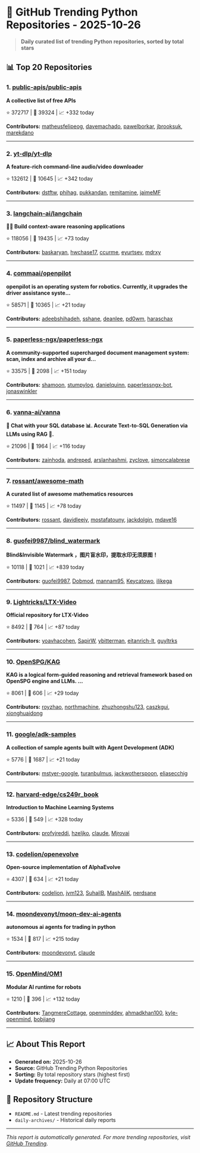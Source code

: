 # 🐍 GitHub Trending Python Repositories - 2025-10-26

> **Daily curated list of trending Python repositories, sorted by total stars**

## 📊 Top 20 Repositories

### 1. [public-apis/public-apis](https://github.com/public-apis/public-apis)

**A collective list of free APIs**

⭐ 372717 | 🍴 39324 | 📈 +332 today

**Contributors:** [matheusfelipeog](https://github.com/matheusfelipeog), [davemachado](https://github.com/davemachado), [pawelborkar](https://github.com/pawelborkar), [jbrooksuk](https://github.com/jbrooksuk), [marekdano](https://github.com/marekdano)

---

### 2. [yt-dlp/yt-dlp](https://github.com/yt-dlp/yt-dlp)

**A feature-rich command-line audio/video downloader**

⭐ 132612 | 🍴 10645 | 📈 +342 today

**Contributors:** [dstftw](https://github.com/dstftw), [phihag](https://github.com/phihag), [pukkandan](https://github.com/pukkandan), [remitamine](https://github.com/remitamine), [jaimeMF](https://github.com/jaimeMF)

---

### 3. [langchain-ai/langchain](https://github.com/langchain-ai/langchain)

**🦜🔗 Build context-aware reasoning applications**

⭐ 118056 | 🍴 19435 | 📈 +73 today

**Contributors:** [baskaryan](https://github.com/baskaryan), [hwchase17](https://github.com/hwchase17), [ccurme](https://github.com/ccurme), [eyurtsev](https://github.com/eyurtsev), [mdrxy](https://github.com/mdrxy)

---

### 4. [commaai/openpilot](https://github.com/commaai/openpilot)

**openpilot is an operating system for robotics. Currently, it upgrades the driver assistance syste...**

⭐ 58571 | 🍴 10365 | 📈 +21 today

**Contributors:** [adeebshihadeh](https://github.com/adeebshihadeh), [sshane](https://github.com/sshane), [deanlee](https://github.com/deanlee), [pd0wm](https://github.com/pd0wm), [haraschax](https://github.com/haraschax)

---

### 5. [paperless-ngx/paperless-ngx](https://github.com/paperless-ngx/paperless-ngx)

**A community-supported supercharged document management system: scan, index and archive all your d...**

⭐ 33575 | 🍴 2098 | 📈 +151 today

**Contributors:** [shamoon](https://github.com/shamoon), [stumpylog](https://github.com/stumpylog), [danielquinn](https://github.com/danielquinn), [paperlessngx-bot](https://github.com/paperlessngx-bot), [jonaswinkler](https://github.com/jonaswinkler)

---

### 6. [vanna-ai/vanna](https://github.com/vanna-ai/vanna)

**🤖 Chat with your SQL database 📊. Accurate Text-to-SQL Generation via LLMs using RAG 🔄.**

⭐ 21096 | 🍴 1964 | 📈 +116 today

**Contributors:** [zainhoda](https://github.com/zainhoda), [andreped](https://github.com/andreped), [arslanhashmi](https://github.com/arslanhashmi), [zyclove](https://github.com/zyclove), [simoncalabrese](https://github.com/simoncalabrese)

---

### 7. [rossant/awesome-math](https://github.com/rossant/awesome-math)

**A curated list of awesome mathematics resources**

⭐ 11497 | 🍴 1145 | 📈 +78 today

**Contributors:** [rossant](https://github.com/rossant), [davidleejy](https://github.com/davidleejy), [mostafatouny](https://github.com/mostafatouny), [jackdolgin](https://github.com/jackdolgin), [mdave16](https://github.com/mdave16)

---

### 8. [guofei9987/blind_watermark](https://github.com/guofei9987/blind_watermark)

**Blind&Invisible Watermark ，图片盲水印，提取水印无须原图！**

⭐ 10118 | 🍴 1021 | 📈 +839 today

**Contributors:** [guofei9987](https://github.com/guofei9987), [Dobmod](https://github.com/Dobmod), [mannam95](https://github.com/mannam95), [Keycatowo](https://github.com/Keycatowo), [ilikega](https://github.com/ilikega)

---

### 9. [Lightricks/LTX-Video](https://github.com/Lightricks/LTX-Video)

**Official repository for LTX-Video**

⭐ 8492 | 🍴 764 | 📈 +87 today

**Contributors:** [yoavhacohen](https://github.com/yoavhacohen), [SapirW](https://github.com/SapirW), [ybitterman](https://github.com/ybitterman), [eitanrich-lt](https://github.com/eitanrich-lt), [guyltrks](https://github.com/guyltrks)

---

### 10. [OpenSPG/KAG](https://github.com/OpenSPG/KAG)

**KAG is a logical form-guided reasoning and retrieval framework based on OpenSPG engine and LLMs. ...**

⭐ 8061 | 🍴 606 | 📈 +29 today

**Contributors:** [royzhao](https://github.com/royzhao), [northmachine](https://github.com/northmachine), [zhuzhongshu123](https://github.com/zhuzhongshu123), [caszkgui](https://github.com/caszkgui), [xionghuaidong](https://github.com/xionghuaidong)

---

### 11. [google/adk-samples](https://github.com/google/adk-samples)

**A collection of sample agents built with Agent Development (ADK)**

⭐ 5776 | 🍴 1687 | 📈 +21 today

**Contributors:** [mstyer-google](https://github.com/mstyer-google), [turanbulmus](https://github.com/turanbulmus), [jackwotherspoon](https://github.com/jackwotherspoon), [eliasecchig](https://github.com/eliasecchig)

---

### 12. [harvard-edge/cs249r_book](https://github.com/harvard-edge/cs249r_book)

**Introduction to Machine Learning Systems**

⭐ 5336 | 🍴 549 | 📈 +328 today

**Contributors:** [profvjreddi](https://github.com/profvjreddi), [hzeljko](https://github.com/hzeljko), [claude](https://github.com/claude), [Mjrovai](https://github.com/Mjrovai)

---

### 13. [codelion/openevolve](https://github.com/codelion/openevolve)

**Open-source implementation of AlphaEvolve**

⭐ 4307 | 🍴 634 | 📈 +21 today

**Contributors:** [codelion](https://github.com/codelion), [jvm123](https://github.com/jvm123), [SuhailB](https://github.com/SuhailB), [MashAliK](https://github.com/MashAliK), [nerdsane](https://github.com/nerdsane)

---

### 14. [moondevonyt/moon-dev-ai-agents](https://github.com/moondevonyt/moon-dev-ai-agents)

**autonomous ai agents for trading in python**

⭐ 1534 | 🍴 817 | 📈 +215 today

**Contributors:** [moondevonyt](https://github.com/moondevonyt), [claude](https://github.com/claude)

---

### 15. [OpenMind/OM1](https://github.com/OpenMind/OM1)

**Modular AI runtime for robots**

⭐ 1210 | 🍴 396 | 📈 +132 today

**Contributors:** [TangmereCottage](https://github.com/TangmereCottage), [openminddev](https://github.com/openminddev), [ahmadkhan100](https://github.com/ahmadkhan100), [kyle-openmind](https://github.com/kyle-openmind), [bobjiang](https://github.com/bobjiang)

---


## 📈 About This Report

- **Generated on:** 2025-10-26
- **Source:** GitHub Trending Python Repositories
- **Sorting:** By total repository stars (highest first)
- **Update frequency:** Daily at 07:00 UTC

## 🔗 Repository Structure

- `README.md` - Latest trending repositories
- `daily-archives/` - Historical daily reports

---

*This report is automatically generated. For more trending repositories, visit [GitHub Trending](https://github.com/trending/python).*
